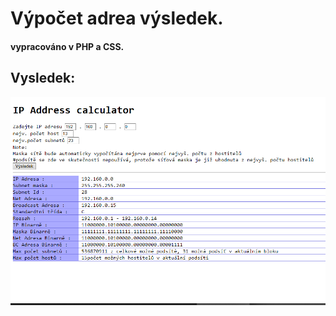 # Výpočet adrea výsledek.

#### vypracováno v PHP a CSS.

## Vysledek:
![PocitaniAdres.PNG](PocitaniAdres.PNG)
